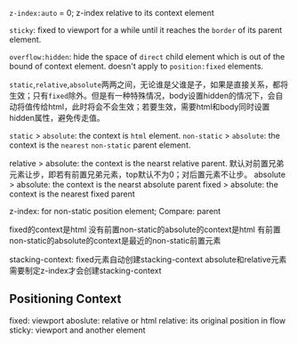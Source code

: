 `z-index:auto` = 0; z-index relative to its context element

`sticky`: fixed to viewport for a while until it reaches the `border` of its parent element.

`overflow:hidden`: hide the space of `direct` child element which is out of the bound of context element. doesn't apply to `position:fixed` elements. 

`static`,`relative`,`absolute`两两之间，无论谁是父谁是子，如果是直接关系，都将生效；只有`fixed`除外。但是有一种特殊情况，body设置hidden的情况下，会自动将值传给html，此时将会不会生效；若要生效，需要html和body同时设置hidden属性，避免传走值。



`static` > `absolute`: the context is `html` element.
`non-static` > `absolute`: the context is the `nearest` `non-static` parent element. 


relative > absolute: the context is the nearst relative parent. 默认对前置兄弟元素让步，即若有前置兄弟元素，top默认不为0；对后置元素不让步。
absolute > absolute: the context is the nearst absolute parent
fixed > absolute: the context is the nearest fixed parent

z-index: for non-static position element;
Compare: parent

fixed的context是html
没有前置non-static的absolute的context是html
有前置non-static的absolute的context是最近的non-static前置元素

stacking-context:
fixed元素自动创建stacking-context
absolute和relative元素需要制定z-index才会创建stacking-context

## Positioning Context
fixed: viewport
aboslute: relative or html
relative: its original position in flow
sticky: viewport and another element




